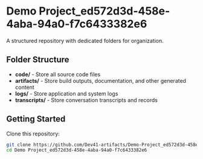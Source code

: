 # Demo Project_ed572d3d-458e-4aba-94a0-f7c6433382e6
A structured repository with dedicated folders for organization.

## Folder Structure

- **code/** - Store all source code files
- **artifacts/** - Store build outputs, documentation, and other generated content
- **logs/** - Store application and system logs
- **transcripts/** - Store conversation transcripts and records

## Getting Started

Clone this repository:
```bash
git clone https://github.com/Dev41-artifacts/Demo-Project_ed572d3d-458e-4aba-94a0-f7c6433382e6
cd Demo Project_ed572d3d-458e-4aba-94a0-f7c6433382e6
```
